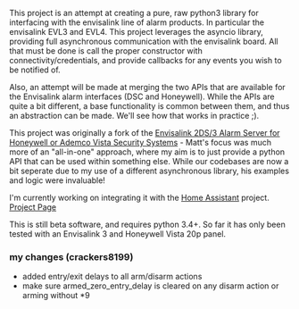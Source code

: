 This project is an attempt at creating a pure, raw python3 library for interfacing with the envisalink line of alarm products.  In particular the envisalink EVL3 and EVL4.  This project leverages the asyncio library, providing full asynchronous communication with the envisalink board.  All that must be done is call the proper constructor with connectivity/credentials, and provide callbacks for any events you wish to be notified of. 

Also, an attempt will be made at merging the two APIs that are available for the Envisalink alarm interfaces (DSC and Honeywell).  While the APIs are quite a bit different, a base functionality is common between them, and thus an abstraction can be made. We'll see how that works in practice ;).

This project was originally a fork of the [Envisalink 2DS/3 Alarm Server for Honeywell or Ademco Vista Security Systems](https://github.com/MattTW/HoneyAlarmServer) - Matt's focus was much more of an "all-in-one" approach, where my aim is to just provide a python API that can be used within something else. While our codebases are now a bit seperate due to my use of a different asynchronous library, his examples and logic were invaluable!

I'm currently working on integrating it with the [Home Assistant](https://home-assistant.io) project. [Project Page](https://github.com/home-assistant/home-assistant)

This is still beta software, and requires python 3.4+.  So far it has only been tested with an Envisalink 3 and Honeywell Vista 20p panel.

### my changes (crackers8199)
- added entry/exit delays to all arm/disarm actions
- make sure armed_zero_entry_delay is cleared on any disarm action or arming without *9
